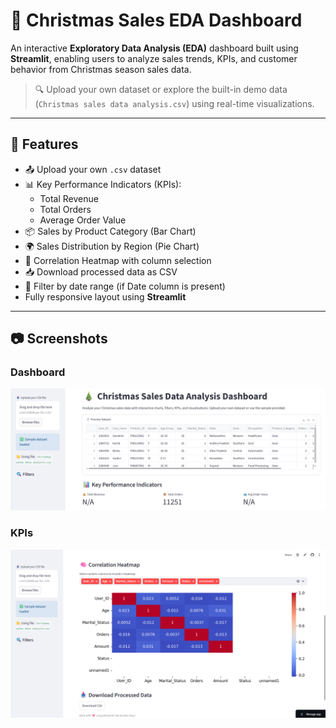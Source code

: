 # 🎄 Christmas Sales EDA Dashboard

An interactive **Exploratory Data Analysis (EDA)** dashboard built using **Streamlit**, enabling users to analyze sales trends, KPIs, and customer behavior from Christmas season sales data.

> 🔍 Upload your own dataset or explore the built-in demo data (`Christmas sales data analysis.csv`) using real-time visualizations.

---

## 🚀 Features

- 📤 Upload your own `.csv` dataset
- 📊 Key Performance Indicators (KPIs):
  - Total Revenue
  - Total Orders
  - Average Order Value
- 📦 Sales by Product Category (Bar Chart)
- 🌍 Sales Distribution by Region (Pie Chart)
- 🧠 Correlation Heatmap with column selection
- 📥 Download processed data as CSV
- 📅 Filter by date range (if Date column is present)
- Fully responsive layout using **Streamlit**

---

## 📷 Screenshots

### Dashboard 
![Dashboard](images/dashboard.png)

### KPIs  
![KPIs](images/kpis.png)



